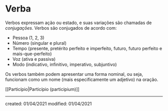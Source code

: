 # Verba
Verbos expressam ação ou estado, e suas variações são chamadas de *conjugações*. Verbos são conjugados de acordo com:
- Pessoa (1, 2, 3)
- Número (singular e plural)
- Tempo (presente, pretérito perfeito e imperfeito, futuro, futuro perfeito e mais-que-perfeito)
- Voz (ativa e passiva)
- Modo (indicativo, infinitivo, imperativo, subjuntivo)

Os verbos também podem apresentar uma forma nominal, ou seja, funcionam como um nome (mais especificamente um adjetivo) na oração.

[[Particípio|Particípio (participium)]]

---

created: 01/04/2021
modified: 01/04/2021